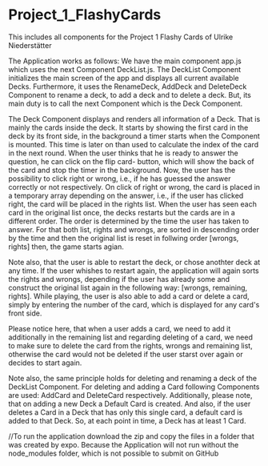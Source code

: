 # Project_1_FlashyCards
This includes all components for the Project 1 Flashy Cards of Ulrike Niederstätter


The Application works as follows: 
We have the main component app.js which uses the next Component DeckList.js. 
The DeckList Component initializes the main screen of the app and displays all current available Decks. Furthermore, it uses the 
RenameDeck, AddDeck and DeleteDeck Component to rename a deck, to add a deck and to delete a deck. But, its main duty is to call the next Component which is the Deck Component. 


The Deck Component displays and renders all information of a Deck. That is mainly the cards inside the deck. It starts by showing the first card in 
the deck by its front side, in the background a timer starts when the Component is mounted. This time is later on than used to calculate the 
index of the card in the next round. When the user thinks that he is ready to answer the question, he can click on the flip card- button, which will show the back of the card and stop the timer in the background. Now, the user has the possibility to click right or wrong, i.e., if he has guessed the answer correctly or not respectively. On click of right or wrong, the card is placed in a temporary array depending on the answer, i.e., if the user has clicked right, the card will be placed in the rights list. When the user has seen each card in the original list once, the decks restarts but the cards are in a different order. The order is determined by the time the user has taken to answer. For that both list, rights and wrongs, are sorted in descending order by the time and then the original list is reset in follwing order [wrongs, rights] then, the game starts agian. 

Note also, that the user is able to restart the deck, or chose anothter deck at any time. If the user whishes to restart again, the application will again sorts the rights and wrongs, depending if the user has already some and construct the original list again in the following way: 
[wrongs, remaining, rights]. While playing, the user is also able to add a card or delete a card, simply by entering the number of the card, which is displayed for any card's front side. 

Please notice here, that when a user adds a card, we need to add it additionally in the remaining list and regarding deleting of a card, we need to make sure to delete the card from the rights, wrongs and remaining list, otherwise the card would not be deleted if the user starst over again or decides to start again.


Note also, the same principle holds for deleting and renaming a deck of the DeckList Component. 
For deleting and adding a Card following Components are used: AddCard and DeleteCard respectively. 
Additionally, please note, that on adding a new Deck a Default Card is created. And also, if the user deletes a Card in a Deck that has only
this single card, a default card is added to that Deck. So, at each point in time, a Deck has at least 1 Card. 

//To run the application download the zip and copy the files in a folder that was created by expo. Because the Application will not
run without the node_modules folder, which is not possible to submit on GitHub

